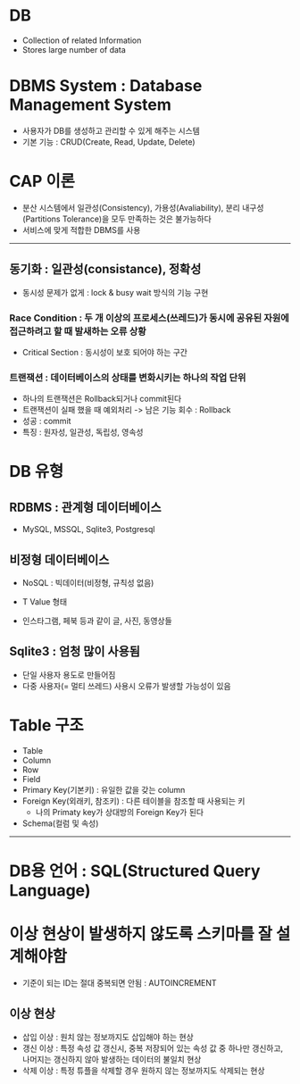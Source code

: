 # DB

- Collection of related Information
- Stores large number of data

# DBMS System : Database Management System

- 사용자가 DB를 생성하고 관리할 수 있게 해주는 시스템
- 기본 기능 : CRUD(Create, Read, Update, Delete)

# CAP 이론

- 분산 시스템에서 일관성(Consistency), 가용성(Avaliability), 분리 내구성(Partitions Tolerance)을 모두 만족하는 것은 불가능하다
- 서비스에 맞게 적합한 DBMS를 사용

<hr>

## 동기화 : 일관성(consistance), 정확성

- 동시성 문제가 없게 : lock & busy wait 방식의 기능 구현

### Race Condition : 두 개 이상의 프로세스(쓰레드)가 동시에 공유된 자원에 접근하려고 할 때 발새하는 오류 상황

- Critical Section : 동시성이 보호 되어야 하는 구간

### 트랜잭션 : 데이터베이스의 상태를 변화시키는 하나의 작업 단위

- 하나의 트랜잭션은 Rollback되거나 commit된다
- 트랜잭션이 실패 했을 때 예외처리 -> 남은 기능 회수 : Rollback
- 성공 : commit
- 특징 : 원자성, 일관성, 독립성, 영속성

# DB 유형

## RDBMS : 관계형 데이터베이스

- MySQL, MSSQL, Sqlite3, Postgresql

## 비정형 데이터베이스

- NoSQL : 빅데이터(비정형, 규칙성 없음)
- T Value 형태

- 인스타그램, 페북 등과 같이 글, 사진, 동영상들

## Sqlite3 : 엄청 많이 사용됨

- 단일 사용자 용도로 만들어짐
- 다중 사용자(= 멀티 쓰레드) 사용시 오류가 발생할 가능성이 있음

# Table 구조

- Table
- Column
- Row
- Field
- Primary Key(기본키) : 유일한 값을 갖는 column
- Foreign Key(외래키, 참조키) : 다른 테이블을 참조할 때 사용되는 키
  - 나의 Primaty key가 상대방의 Foreign Key가 된다
- Schema(컬럼 및 속성)

<hr>

# DB용 언어 : SQL(Structured Query Language)

# 이상 현상이 발생하지 않도록 스키마를 잘 설계해야함

- 기준이 되는 ID는 절대 중복되면 안됨 : AUTOINCREMENT

## 이상 현상

- 삽입 이상 : 원치 않는 정보까지도 삽입해야 하는 현상
- 갱신 이상 : 특정 속성 값 갱신시, 중복 저장되어 있는 속성 값 중 하나만 갱신하고, 나머지는 갱신하지 않아 발생하는 데이터의 불일치 현상
- 삭제 이상 : 특정 튜플을 삭제할 경우 원하지 않는 정보까지도 삭제되는 현상
